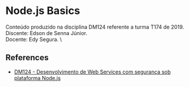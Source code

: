# Node.js Basics

Conteúdo produzido na disciplina DM124 referente a turma T174 de 2019. \
Discente: Edson de Senna Júnior. \
Docente: Edy Segura. \

## References

- [DM124 - Desenvolvimento de Web Services com segurança sob plataforma Node.js](https://github.com/inatel/DM124#dm124---desenvolvimento-de-web-services-com-seguran%C3%A7a-sob-plataforma-nodejs)